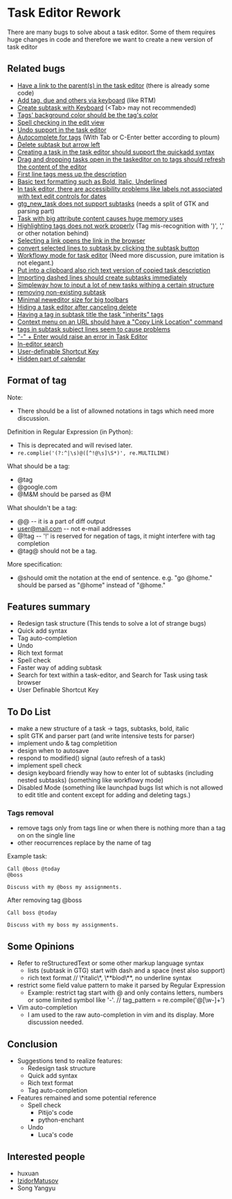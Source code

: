 # Task Editor Rework

There are many bugs to solve about a task editor. Some of them requires
huge changes in code and therefore we want to create a new version of
task editor

## Related bugs

- [Have a link to the parent(s) in the task editor](https://bugs.launchpad.net/gtg/+bug/316922) (there is already some code)
- [Add tag, due and others via keyboard](https://bugs.launchpad.net/gtg/+bug/336603) (like RTM)
- [Create subtask with Keyboard](https://bugs.launchpad.net/gtg/+bug/339535) (\<Tab> may not recommended)
- [Tags' background color should be the tag's color](https://bugs.launchpad.net/gtg/+bug/339855)
- [Spell checking in the edit view](https://bugs.launchpad.net/gtg/+bug/341655)
- [Undo support in the task editor](https://bugs.launchpad.net/gtg/+bug/343328)
- [Autocomplete for tags](https://bugs.launchpad.net/gtg/+bug/343673) (With Tab or C-Enter better according to ploum)
- [Delete subtask but arrow left](https://bugs.launchpad.net/gtg/+bug/493335)
- [Creating a task in the task editor should support the quickadd syntax](https://bugs.launchpad.net/gtg/+bug/494389)
- [Drag and dropping tasks open in the taskeditor on to tags should refresh the content of the editor](https://bugs.launchpad.net/gtg/+bug/504874)
- [First line tags mess up the description](https://bugs.launchpad.net/gtg/+bug/504899)
- [Basic text formatting such as Bold, Italic, Underlined](https://bugs.launchpad.net/gtg/+bug/511938)
- [In task editor, there are accessibility problems like labels not associated with text edit controls for dates](https://bugs.launchpad.net/gtg/+bug/515355)
- [gtg_new_task does not support subtasks](https://bugs.launchpad.net/gtg/+bug/591130) (needs a split of GTK and parsing part)
- [Task with big attribute content causes huge memory uses](https://bugs.launchpad.net/gtg/+bug/618146)
- [Highlighting tags does not work properly](https://bugs.launchpad.net/gtg/+bug/754572) (Tag mis-recognition with ')', ',' or other notation behind)
- [Selecting a link opens the link in the browser](https://bugs.launchpad.net/gtg/+bug/823339)
- [convert selected lines to subtask by clicking the subtask button](https://bugs.launchpad.net/gtg/+bug/823879)
- [Workflowy mode for task editor](https://bugs.launchpad.net/gtg/+bug/826960) (Need more discussion, pure imitation is not elegant.)
- [Put into a clipboard also rich text version of copied task description](https://bugs.launchpad.net/gtg/+bug/830968)
- [Importing dashed lines should create subtasks immediately](https://bugs.launchpad.net/gtg/+bug/830971)
- [Simpleway how to input a lot of new tasks withing a certain structure](https://bugs.launchpad.net/gtg/+bug/887089)
- [removing non-existing subtask](https://bugs.launchpad.net/gtg/+bug/906374)
- [Minimal neweditor size for big toolbars](https://bugs.launchpad.net/gtg/+bug/936214)
- [Hiding a task editor after canceling delete](https://bugs.launchpad.net/gtg/+bug/959016)
- [Having a tag in subtask title the task "inherits" tags](https://bugs.launchpad.net/gtg/+bug/961331)
- [Context menu on an URL should have a "Copy Link Location" command](https://bugs.launchpad.net/gtg/+bug/961393)
- [tags in subtask subject lines seem to cause problems](https://bugs.launchpad.net/gtg/+bug/669479)
- ["-" + Enter would raise an error in Task Editor](https://bugs.launchpad.net/gtg/+bug/966614)
- [In-editor search](https://bugs.launchpad.net/gtg/+bug/966596)
- [User-definable Shortcut Key](https://bugs.launchpad.net/gtg/+bug/741454)
- [Hidden part of calendar](https://bugs.launchpad.net/gtg/+bug/1032745)

## Format of tag

Note:

-  There should be a list of allowned notations in tags which need more discussion.

Definition in Regular Expression (in Python):

- This is deprecated and will revised later.
- `re.complie('(?:^|\s)@([^!@\s]\S*)', re.MULTILINE)`

What should be a tag:

- @tag
- @google.com
- @M&M should be parsed as @M

What shouldn't be a tag:

- @@ -- it is a part of diff output
- <user@mail.com> -- not e-mail addresses
- @!tag -- '!' is reserved for negation of tags, it might interfere
  with tag completion
- @tag@ should not be a tag.

More specification:

- @should omit the notation at the end of sentence. e.g. "go @home."
  should be parsed as "@home" instead of "@home."

## Features summary

- Redesign task structure (This tends to solve a lot of strange bugs)
- Quick add syntax
- Tag auto-completion
- Undo
- Rich text format
- Spell check
- Faster way of adding subtask
- Search for text within a task-editor, and Search for Task using task
  browser
- User Definable Shortcut Key

## To Do List

- make a new structure of a task -> tags, subtasks, bold, italic
- split GTK and parser part (and write intensive tests for parser)
- implement undo & tag completition
- design when to autosave
- respond to modified() signal (auto refresh of a task)
- implement spell check
- design keyboard friendly way how to enter lot of subtasks (including
  nested subtasks) (something like workflowy mode)
- Disabled Mode (something like launchpad bugs list which is not
  allowed to edit title and content except for adding and deleting
  tags.)

### Tags removal

- remove tags only from tags line or when there is nothing more than a
  tag on on the single line
- other reocurrences replace by the name of tag

Example task:

    Call @boss @today
    @boss

    Discuss with my @boss my assignments.

After removing tag @boss

    Call boss @today

    Discuss with my boss my assignments.

## Some Opinions

- Refer to reStructuredText or some other markup language syntax
  - lists (subtask in GTG) start with dash and a space (nest also
    support)
  - rich text format // \\\*italic\\\*, \\\*\*blod\\\*\*, no
    underline syntax
- restrict some field value pattern to make it parsed by Regular
  Expression
  - Example: restrict tag start with @ and only contains letters,
    numbers or some limited symbol like '-'. // tag_pattern = re.compile('@\[\\w-\]+')
- Vim auto-completion
  - I am used to the raw auto-completion in vim and its display.
    More discussion needed.

## Conclusion

- Suggestions tend to realize features:
  - Redesign task structure
  - Quick add syntax
  - Rich text format
  - Tag auto-completion
- Features remained and some potential reference
  - Spell check
    - Pitijo's code
    - python-enchant
  - Undo
      - Luca's code

## Interested people

- huxuan
- [IzidorMatusov](https://wiki.gnome.org/IzidorMatusov)
- Song Yangyu

